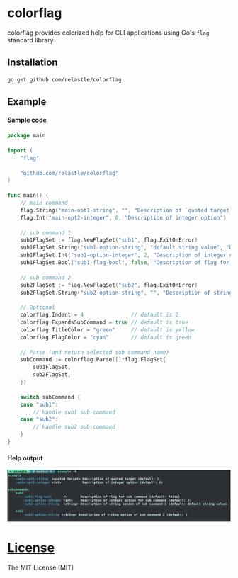 # colorflag

colorflag provides colorized help for CLI applications using Go's `flag` standard library

## Installation

```zsh
go get github.com/relastle/colorflag
```

## Example

#### Sample code

```go
package main

import (
	"flag"

	"github.com/relastle/colorflag"
)

func main() {
	// main command
	flag.String("main-opt1-string", "", "Description of `quoted target`")
	flag.Int("main-opt2-integer", 0, "Description of integer option")

	// sub command 1
	sub1FlagSet := flag.NewFlagSet("sub1", flag.ExitOnError)
	sub1FlagSet.String("sub1-option-string", "default string value", "Description of string option of sub command 1")
	sub1FlagSet.Int("sub1-option-integer", 2, "Description of integer option for sub command")
	sub1FlagSet.Bool("sub1-flag-bool", false, "Description of flag for sub command")

	// sub command 2
	sub2FlagSet := flag.NewFlagSet("sub2", flag.ExitOnError)
	sub2FlagSet.String("sub2-option-string", "", "Description of string option of sub command 2")

	// Optional
	colorflag.Indent = 4               // default is 2
	colorflag.ExpandsSubCommand = true // default is true
	colorflag.TitleColor = "green"     // default is yellow
	colorflag.FlagColor = "cyan"       // default is green

	// Parse (and return selected sub command name)
	subCommand := colorflag.Parse([]*flag.FlagSet{
		sub1FlagSet,
		sub2FlagSet,
	})

	switch subCommand {
	case "sub1":
		// Handle sub1 sub-command
	case "sub2":
		// Handle sub2 sub-command
	}
}
```

#### Help output

![](./_example/figures/sub-expand-example.png)


# [License](LICENSE)

The MIT License (MIT)
